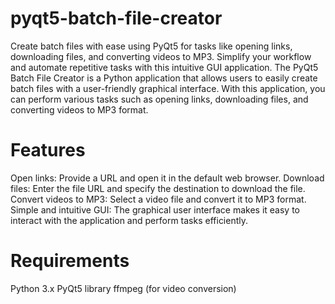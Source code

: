 # pyqt5-batch-file-creator
Create batch files with ease using PyQt5 for tasks like opening links, downloading files, and converting videos to MP3. Simplify your workflow and automate repetitive tasks with this intuitive GUI application. The PyQt5 Batch File Creator is a Python application that allows users to easily create batch files with a user-friendly graphical interface. With this application, you can perform various tasks such as opening links, downloading files, and converting videos to MP3 format.
# Features
Open links: Provide a URL and open it in the default web browser.
Download files: Enter the file URL and specify the destination to download the file.
Convert videos to MP3: Select a video file and convert it to MP3 format.
Simple and intuitive GUI: The graphical user interface makes it easy to interact with the application and perform tasks efficiently.
# Requirements
Python 3.x
PyQt5 library
ffmpeg (for video conversion)
